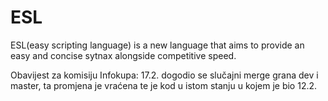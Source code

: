 # ESL
ESL(easy scripting language) is a new language that aims to provide an easy and concise sytnax alongside competitive speed. 

Obavijest za komisiju Infokupa: 17.2. dogodio se slučajni merge grana dev i master, ta promjena je vraćena te je kod u istom stanju u kojem je bio 12.2.
